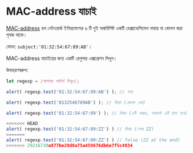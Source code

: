 # MAC-address যাচাই

[MAC-address](https://en.wikipedia.org/wiki/MAC_address) হল নেটওয়ার্ক ইন্টারফেসের ৬ টি দুই অঙ্কবিশিষ্ট একটি হেক্সাডেসিমেল নাম্বার যা কোলন দ্বারা পৃথক থাকে।

যেমন: `subject:'01:32:54:67:89:AB'`।

MAC-address যাচাইয়ের জন্য একটি রেগুলার এক্সপ্রেশন লিখুন।

উদাহরণস্বরুপ:
```js
let regexp = /আপনার প্যাটার্ন লিখুন/;

alert( regexp.test('01:32:54:67:89:AB') ); // সত্য

alert( regexp.test('0132546789AB') ); // মিথ্যা (কোলন নেয়)

alert( regexp.test('01:32:54:67:89') ); // মিথ্যা (৫টি নাম্বার, অবশ্যই ৬টি হতে হবে)

<<<<<<< HEAD
alert( regexp.test('01:32:54:67:89:ZZ') ) // মিথ্যা (শেষে ZZ)
=======
alert( regexp.test('01:32:54:67:89:ZZ') ) // false (ZZ at the end)
>>>>>>> 29216730a877be28d0a75a459676db6e7f5c4834
```

